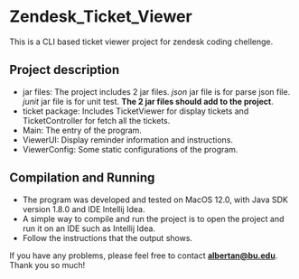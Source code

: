 # Zendesk_Ticket_Viewer
This is a CLI based ticket viewer project for zendesk coding chellenge.

## Project description
- jar files: The project includes 2 jar files. *json* jar file is for parse json file. *junit* jar file is for unit test. **The 2 jar files should add to
the project**.
- ticket package: Includes TicketViewer for display tickets and TicketController for fetch all the tickets.
- Main: The entry of the program.
- ViewerUI: Display reminder information and instructions.
- ViewerConfig: Some static configurations of the program.

## Compilation and Running
- The program was developed and tested on MacOS 12.0, with Java SDK version 1.8.0 and IDE Intellij Idea.
- A simple way to compile and run the project is to open the project and run it on an IDE such as Intellij Idea.
- Follow the instructions that the output shows.

If you have any problems, please feel free to contact **albertan@bu.edu**. Thank you so much!


